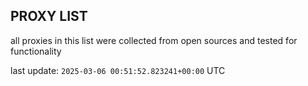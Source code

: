 ## PROXY LIST

all proxies in this list were collected from open sources and tested for functionality

last update: `2025-03-06 00:51:52.823241+00:00` UTC